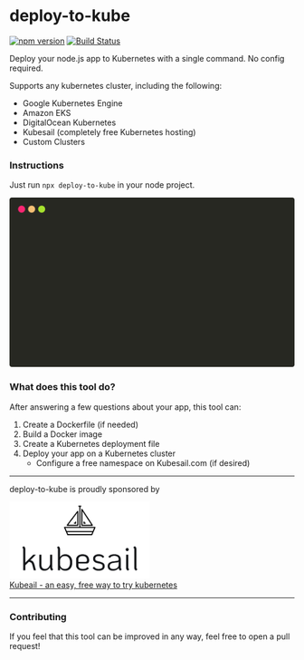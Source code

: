 # deploy-to-kube

[![npm version](https://img.shields.io/npm/v/deploy-to-kube.svg?style=flat-square)](https://www.npmjs.com/package/deploy-to-kube)
[![Build Status](https://img.shields.io/travis/rexxars/react-markdown/master.svg?style=flat-square)](https://travis-ci.org/rexxars/react-markdown)

Deploy your node.js app to Kubernetes with a single command. No config required.

Supports any kubernetes cluster, including the following:

- Google Kubernetes Engine
- Amazon EKS
- DigitalOcean Kubernetes
- Kubesail (completely free Kubernetes hosting)
- Custom Clusters

### Instructions

Just run `npx deploy-to-kube` in your node project.

![Example](docs/terminal-example-1.svg)

### What does this tool do?

After answering a few questions about your app, this tool can:

1. Create a Dockerfile (if needed)
1. Build a Docker image
1. Create a Kubernetes deployment file
1. Deploy your app on a Kubernetes cluster
   - Configure a free namespace on Kubesail.com (if desired)

---

deploy-to-kube is proudly sponsored by

[<img src="docs/kubesail-logo.png" alt="Kubesail" width="248">
<br/>
Kubeail - an easy, free way to try kubernetes](https://kubesail.com)

---

### Contributing

If you feel that this tool can be improved in any way, feel free to open a pull request!
